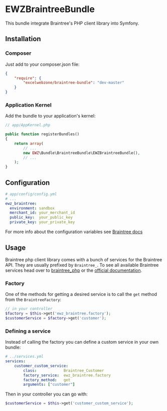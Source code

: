 EWZBraintreeBundle
==================

This bundle integrate Braintree's PHP client library into Symfony.

Installation
------------

### Composer ###

Just add to your composer.json file:

```json
{
    "require": {
        "excelwebzone/braintree-bundle": "dev-master"
    }
}
```

### Application Kernel ###

Add the bundle to your application's kernel:

```php
// app/AppKernel.php

public function registerBundles()
{
    return array(
        // ...
        new EWZ\Bundle\BraintreeBundle\EWZBraintreeBundle(),
        // ...
    );
}
```


Configuration
-------------

```yml
# app/config/config.yml
# ...
ewz_braintree:
  environment: sandbox
  merchant_id: your_merchant_id
  public_key:  your_public_key
  private_key: your_private_key
```

For more info about the configuration variables see [Braintree docs](https://www.braintreepayments.com/docs/php/guide/getting_paid#configuration)

Usage
-----

Braintree php client library comes with a bunch of services for the Braintree API. They are usually prefixed by `Braintree_`.
To see all available Braintree services head over to [braintree_php](https://github.com/braintree/braintree_php) or the [official documentation](https://www.braintreepayments.com/docs/php).


### Factory ###

One of the methods for getting a desired service is to call the `get` method from the `BraintreeFactory`:

```php
// in your controller
$factory = $this->get('ewz_braintree.factory');
$customerService = $factory->get('customer');
```

### Defining a service ###

Instead of calling the factory you can define a custom service in your own bundle:

```yml
# ../services.yml
services:
    customer_custom_service:
        class:            Braintree_Customer
        factory_service:  ewz_braintree.factory
        factory_method:   get
        arguments: ["customer"]
```

Then in your controller you can go with:

```php
$customerService = $this->get('customer_custom_service');
```
